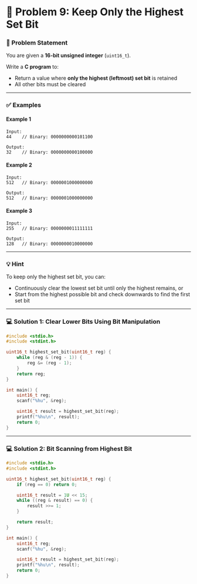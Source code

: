 # 🧩 Problem 9: Keep Only the Highest Set Bit

### 📝 Problem Statement

You are given a **16-bit unsigned integer** (`uint16_t`).

Write a **C program** to:

* Return a value where **only the highest (leftmost) set bit** is retained
* All other bits must be cleared

---

### ✅ Examples

#### Example 1

```
Input:
44    // Binary: 0000000000101100

Output:
32    // Binary: 0000000000100000
```

#### Example 2

```
Input:
512   // Binary: 0000001000000000

Output:
512   // Binary: 0000001000000000
```

#### Example 3

```
Input:
255   // Binary: 0000000011111111

Output:
128   // Binary: 0000000010000000
```

---

### 💡 Hint

To keep only the highest set bit, you can:

* Continuously clear the lowest set bit until only the highest remains, or
* Start from the highest possible bit and check downwards to find the first set bit

---

### 💻 Solution 1: Clear Lower Bits Using Bit Manipulation

```c
#include <stdio.h>
#include <stdint.h>

uint16_t highest_set_bit(uint16_t reg) {
    while (reg & (reg - 1)) {
        reg &= (reg - 1); 
    }
    return reg;
}

int main() {
    uint16_t reg;
    scanf("%hu", &reg);

    uint16_t result = highest_set_bit(reg);
    printf("%hu\n", result);
    return 0;
}
```

---

### 💻 Solution 2: Bit Scanning from Highest Bit

```c
#include <stdio.h>
#include <stdint.h>

uint16_t highest_set_bit(uint16_t reg) {
    if (reg == 0) return 0;

    uint16_t result = 1U << 15;
    while ((reg & result) == 0) {
        result >>= 1;            
    }

    return result;
}

int main() {
    uint16_t reg;
    scanf("%hu", &reg);

    uint16_t result = highest_set_bit(reg);
    printf("%hu\n", result);
    return 0;
}
```